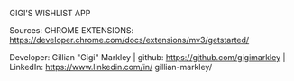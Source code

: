 GIGI'S WISHLIST APP

Sources:
    CHROME EXTENSIONS: https://developer.chrome.com/docs/extensions/mv3/getstarted/

Developer:
    Gillian "Gigi" Markley | github: https://github.com/gigimarkley | LinkedIn: https://www.linkedin.com/in/ gillian-markley/ 
